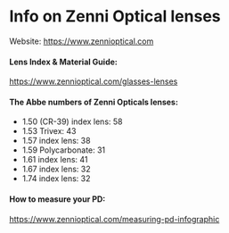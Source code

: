 # Info on Zenni Optical lenses

Website: https://www.zennioptical.com

#### Lens Index & Material Guide: 
https://www.zennioptical.com/glasses-lenses


#### The Abbe numbers of Zenni Opticals lenses:
- 1.50 (CR-39) index lens: 58
- 1.53 Trivex: 43
- 1.57 index lens: 38
- 1.59 Polycarbonate: 31
- 1.61 index lens: 41
- 1.67 index lens: 32
- 1.74 index lens: 32


#### How to measure your PD:
https://www.zennioptical.com/measuring-pd-infographic
